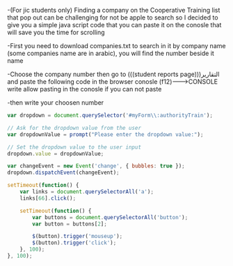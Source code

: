 -(For jic students only) Finding a company on the Cooperative Training list that pop out can be challenging for not be apple to search so I decided to give you a simple java script code that you can paste it on the conosle that will save you the time for scrolling 

-First you need to download companies.txt to search in it by company name (some companies name are in arabic), you will find the number beside it name

-Choose the company number then go to (((student reports page)))التقارير and paste the following code in the browser conosle  (f12)--->CONSOLE
write allow pasting in the conosle if you can not paste 

-then write your choosen number

```js
var dropdown = document.querySelector('#myForm\\:authorityTrain');

// Ask for the dropdown value from the user
var dropdownValue = prompt("Please enter the dropdown value:");

// Set the dropdown value to the user input
dropdown.value = dropdownValue;

var changeEvent = new Event('change', { bubbles: true });
dropdown.dispatchEvent(changeEvent);

setTimeout(function() {
    var links = document.querySelectorAll('a');
    links[66].click();

    setTimeout(function() {
        var buttons = document.querySelectorAll('button');
        var button = buttons[2];

        $(button).trigger('mouseup');
        $(button).trigger('click');
    }, 100);
}, 100);
```
